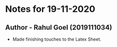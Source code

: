 # Notes for 19-11-2020
## Author - Rahul Goel (2019111034)

- Made finishing touches to the Latex Sheet.
